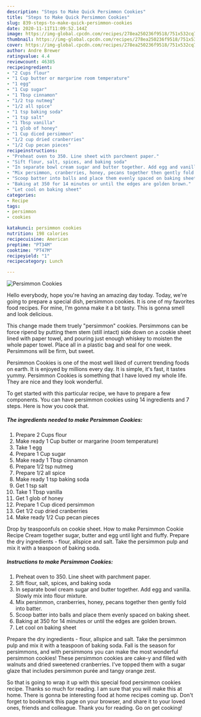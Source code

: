 ```yaml
---
description: "Steps to Make Quick Persimmon Cookies"
title: "Steps to Make Quick Persimmon Cookies"
slug: 839-steps-to-make-quick-persimmon-cookies
date: 2020-11-11T11:09:52.144Z
image: https://img-global.cpcdn.com/recipes/278ea250236f9518/751x532cq70/persimmon-cookies-recipe-main-photo.jpg
thumbnail: https://img-global.cpcdn.com/recipes/278ea250236f9518/751x532cq70/persimmon-cookies-recipe-main-photo.jpg
cover: https://img-global.cpcdn.com/recipes/278ea250236f9518/751x532cq70/persimmon-cookies-recipe-main-photo.jpg
author: Andre Brewer
ratingvalue: 4.4
reviewcount: 46385
recipeingredient:
- "2 Cups flour"
- "1 Cup butter or margarine room temperature"
- "1 egg"
- "1 Cup sugar"
- "1 Tbsp cinnamon"
- "1/2 tsp nutmeg"
- "1/2 all spice"
- "1 tsp baking soda"
- "1 tsp salt"
- "1 Tbsp vanilla"
- "1 glob of honey"
- "1 Cup diced persimmon"
- "1/2 cup dried cranberries"
- "1/2 Cup pecan pieces"
recipeinstructions:
- "Preheat oven to 350. Line sheet with parchment paper."
- "Sift flour, salt, spices, and baking soda"
- "In separate bowl cream sugar and butter together. Add egg and vanilla. Slowly mix into flour mixture."
- "Mix persimmon, cranberries, honey, pecans together then gently fold into batter."
- "Scoop batter into balls and place them evenly spaced on baking sheet."
- "Baking at 350 for 14 minutes or until the edges are golden brown."
- "Let cool on baking sheet"
categories:
- Recipe
tags:
- persimmon
- cookies

katakunci: persimmon cookies 
nutrition: 198 calories
recipecuisine: American
preptime: "PT34M"
cooktime: "PT47M"
recipeyield: "1"
recipecategory: Lunch

---
```



![Persimmon Cookies](https://img-global.cpcdn.com/recipes/278ea250236f9518/751x532cq70/persimmon-cookies-recipe-main-photo.jpg)

Hello everybody, hope you're having an amazing day today. Today, we're going to prepare a special dish, persimmon cookies. It is one of my favorites food recipes. For mine, I'm gonna make it a bit tasty. This is gonna smell and look delicious.

This change made them truely &#34;persimmon&#34; cookies. Persimmons can be force ripend by putting them stem (still intact) side down on a cookie sheet lined with paper towel, and pouring just enough whiskey to moisten the whole paper towel. Place all in a plastic bag and seal for one week. Persimmons will be firm, but sweet.

Persimmon Cookies is one of the most well liked of current trending foods on earth. It is enjoyed by millions every day. It is simple, it's fast, it tastes yummy. Persimmon Cookies is something that I have loved my whole life. They are nice and they look wonderful.


To get started with this particular recipe, we have to prepare a few components. You can have persimmon cookies using 14 ingredients and 7 steps. Here is how you cook that.

<!--inarticleads1-->

##### The ingredients needed to make Persimmon Cookies:

1. Prepare 2 Cups flour
1. Make ready 1 Cup butter or margarine (room temperature)
1. Take 1 egg
1. Prepare 1 Cup sugar
1. Make ready 1 Tbsp cinnamon
1. Prepare 1/2 tsp nutmeg
1. Prepare 1/2 all spice
1. Make ready 1 tsp baking soda
1. Get 1 tsp salt
1. Take 1 Tbsp vanilla
1. Get 1 glob of honey
1. Prepare 1 Cup diced persimmon
1. Get 1/2 cup dried cranberries
1. Make ready 1/2 Cup pecan pieces


Drop by teaspoonfuls on cookie sheet. How to make Persimmon Cookie Recipe Cream together sugar, butter and egg until light and fluffy. Prepare the dry ingredients - flour, allspice and salt. Take the persimmon pulp and mix it with a teaspoon of baking soda. 

<!--inarticleads2-->

##### Instructions to make Persimmon Cookies:

1. Preheat oven to 350. Line sheet with parchment paper.
1. Sift flour, salt, spices, and baking soda
1. In separate bowl cream sugar and butter together. Add egg and vanilla. Slowly mix into flour mixture.
1. Mix persimmon, cranberries, honey, pecans together then gently fold into batter.
1. Scoop batter into balls and place them evenly spaced on baking sheet.
1. Baking at 350 for 14 minutes or until the edges are golden brown.
1. Let cool on baking sheet


Prepare the dry ingredients - flour, allspice and salt. Take the persimmon pulp and mix it with a teaspoon of baking soda. Fall is the season for persimmons, and with persimmons you can make the most wonderful persimmon cookies! These persimmon cookies are cake-y and filled with walnuts and dried sweetened cranberries. I&#39;ve topped them with a sugar glaze that includes persimmon purée and tangy orange zest. 

So that is going to wrap it up with this special food persimmon cookies recipe. Thanks so much for reading. I am sure that you will make this at home. There is gonna be interesting food at home recipes coming up. Don't forget to bookmark this page on your browser, and share it to your loved ones, friends and colleague. Thank you for reading. Go on get cooking!
